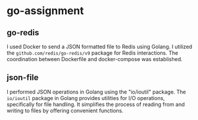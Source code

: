 # go-assignment<cd/>

## go-redis
I used Docker to send a JSON formatted file to Redis using Golang. I utilized the `github.com/redis/go-redis/v9` package for Redis interactions. The coordination between Dockerfile and docker-compose was established.

## json-file
I performed JSON operations in Golang using the "io/ioutil" package. The `io/ioutil` package in Golang provides utilities for I/O operations, specifically for file handling. It simplifies the process of reading from and writing to files by offering convenient functions.
